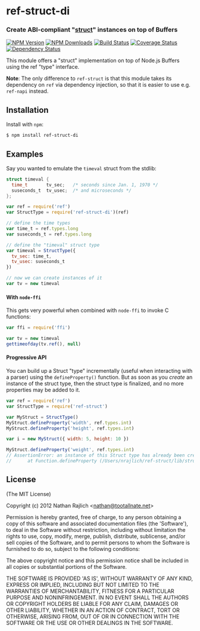 ref-struct-di
=============
### Create ABI-compliant "[struct][]" instances on top of Buffers

[![NPM Version](https://img.shields.io/npm/v/ref-struct-di.svg?style=flat)](https://npmjs.org/package/ref-struct-di)
[![NPM Downloads](https://img.shields.io/npm/dm/ref-struct-di.svg?style=flat)](https://npmjs.org/package/ref-struct-di)
[![Build Status](https://travis-ci.org/node-ffi-napi/ref-struct-di.svg?style=flat&branch=master)](https://travis-ci.org/node-ffi-napi/ref-struct-di?branch=master)
[![Coverage Status](https://coveralls.io/repos/node-ffi-napi/ref-struct-di/badge.svg?branch=master)](https://coveralls.io/r/node-ffi-napi/ref-struct-di?branch=master)
[![Dependency Status](https://david-dm.org/node-ffi-napi/ref-struct-di.svg?style=flat)](https://david-dm.org/node-ffi-napi/ref-struct-di)

This module offers a "struct" implementation on top of Node.js Buffers
using the ref "type" interface.

**Note**: The only difference to `ref-struct` is that this module takes its
dependency on `ref` via dependency injection, so that it is easier to use
e.g. `ref-napi` instead.

Installation
------------

Install with `npm`:

``` bash
$ npm install ref-struct-di
```


Examples
--------

Say you wanted to emulate the `timeval` struct from the stdlib:

``` c
struct timeval {
  time_t       tv_sec;   /* seconds since Jan. 1, 1970 */
  suseconds_t  tv_usec;  /* and microseconds */
};
```

``` js
var ref = require('ref')
var StructType = require('ref-struct-di')(ref)

// define the time types
var time_t = ref.types.long
var suseconds_t = ref.types.long

// define the "timeval" struct type
var timeval = StructType({
  tv_sec: time_t,
  tv_usec: suseconds_t
})

// now we can create instances of it
var tv = new timeval
```

#### With `node-ffi`

This gets very powerful when combined with `node-ffi` to invoke C functions:

``` js
var ffi = require('ffi')

var tv = new timeval
gettimeofday(tv.ref(), null)
```

#### Progressive API

You can build up a Struct "type" incrementally (useful when interacting with a
parser) using the `defineProperty()` function. But as soon as you _create_ an
instance of the struct type, then the struct type is finalized, and no more
properties may be added to it.

``` js
var ref = require('ref')
var StructType = require('ref-struct')

var MyStruct = StructType()
MyStruct.defineProperty('width', ref.types.int)
MyStruct.defineProperty('height', ref.types.int)

var i = new MyStruct({ width: 5, height: 10 })

MyStruct.defineProperty('weight', ref.types.int)
// AssertionError: an instance of this Struct type has already been created, cannot add new "fields" anymore
//      at Function.defineProperty (/Users/nrajlich/ref-struct/lib/struct.js:180:3)
```


License
-------

(The MIT License)

Copyright (c) 2012 Nathan Rajlich &lt;nathan@tootallnate.net&gt;

Permission is hereby granted, free of charge, to any person obtaining
a copy of this software and associated documentation files (the
'Software'), to deal in the Software without restriction, including
without limitation the rights to use, copy, modify, merge, publish,
distribute, sublicense, and/or sell copies of the Software, and to
permit persons to whom the Software is furnished to do so, subject to
the following conditions:

The above copyright notice and this permission notice shall be
included in all copies or substantial portions of the Software.

THE SOFTWARE IS PROVIDED 'AS IS', WITHOUT WARRANTY OF ANY KIND,
EXPRESS OR IMPLIED, INCLUDING BUT NOT LIMITED TO THE WARRANTIES OF
MERCHANTABILITY, FITNESS FOR A PARTICULAR PURPOSE AND NONINFRINGEMENT.
IN NO EVENT SHALL THE AUTHORS OR COPYRIGHT HOLDERS BE LIABLE FOR ANY
CLAIM, DAMAGES OR OTHER LIABILITY, WHETHER IN AN ACTION OF CONTRACT,
TORT OR OTHERWISE, ARISING FROM, OUT OF OR IN CONNECTION WITH THE
SOFTWARE OR THE USE OR OTHER DEALINGS IN THE SOFTWARE.

[struct]: http://wikipedia.org/wiki/Struct_(C_programming_language)
